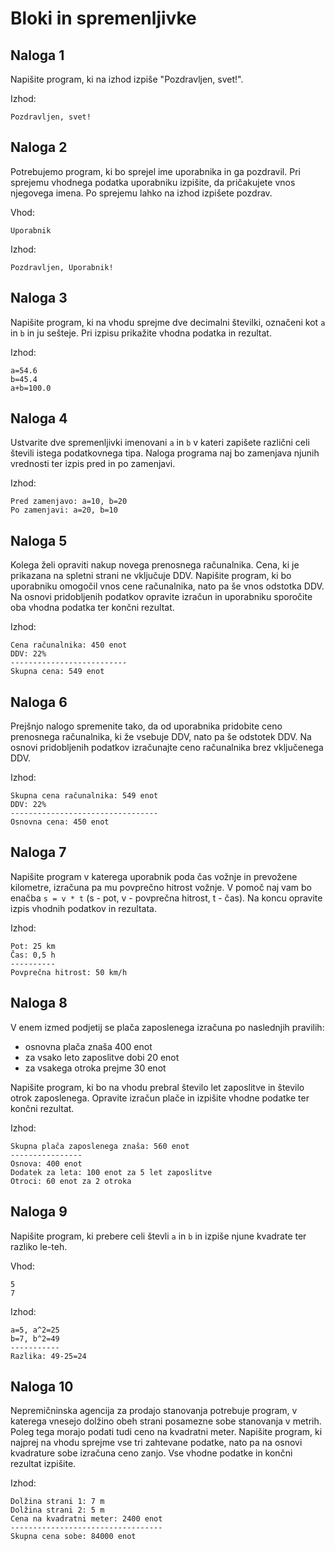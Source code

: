 # Bloki in spremenljivke

## Naloga 1

Napišite program, ki na izhod izpiše "Pozdravljen, svet!".

Izhod:

```text
Pozdravljen, svet!
```

## Naloga 2

Potrebujemo program, ki bo sprejel ime uporabnika in ga pozdravil. Pri sprejemu vhodnega podatka uporabniku izpišite, da pričakujete vnos njegovega imena. Po sprejemu lahko na izhod izpišete pozdrav.

Vhod:

```text
Uporabnik
```

Izhod:

```text
Pozdravljen, Uporabnik!
```

## Naloga 3

Napišite program, ki na vhodu sprejme dve decimalni številki, označeni kot `a` in `b` in ju sešteje. Pri izpisu prikažite vhodna podatka in rezultat.

Izhod:

```text
a=54.6
b=45.4
a+b=100.0
```

## Naloga 4

Ustvarite dve spremenljivki imenovani `a` in `b` v kateri zapišete različni celi števili istega podatkovnega tipa. Naloga programa naj bo zamenjava njunih vrednosti ter izpis pred in po zamenjavi.

Izhod:

```text
Pred zamenjavo: a=10, b=20
Po zamenjavi: a=20, b=10
```

## Naloga 5

Kolega želi opraviti nakup novega prenosnega računalnika. Cena, ki je prikazana na spletni strani ne vključuje DDV. Napišite program, ki bo uporabniku omogočil vnos cene računalnika, nato pa še vnos odstotka DDV. Na osnovi pridobljenih podatkov opravite izračun in uporabniku sporočite oba vhodna podatka ter končni rezultat.

Izhod:

```text
Cena računalnika: 450 enot
DDV: 22%
--------------------------
Skupna cena: 549 enot
```

## Naloga 6

Prejšnjo nalogo spremenite tako, da od uporabnika pridobite ceno prenosnega računalnika, ki že vsebuje DDV, nato pa še odstotek DDV. Na osnovi pridobljenih podatkov izračunajte ceno računalnika brez vključenega DDV.

Izhod:

```text
Skupna cena računalnika: 549 enot
DDV: 22%
---------------------------------
Osnovna cena: 450 enot
```

## Naloga 7

Napišite program v katerega uporabnik poda čas vožnje in prevožene kilometre, izračuna pa mu povprečno hitrost vožnje. V pomoč naj vam bo enačba `s = v * t` (s - pot, v - povprečna hitrost, t - čas). Na koncu opravite izpis vhodnih podatkov in rezultata.

Izhod:

```text
Pot: 25 km
Čas: 0,5 h
----------
Povprečna hitrost: 50 km/h
```

## Naloga 8

V enem izmed podjetij se plača zaposlenega izračuna po naslednjih pravilih:

- osnovna plača znaša 400 enot
- za vsako leto zaposlitve dobi 20 enot
- za vsakega otroka prejme 30 enot

Napišite program, ki bo na vhodu prebral število let zaposlitve in število otrok zaposlenega. Opravite izračun plače in izpišite vhodne podatke ter končni rezultat.

Izhod:

```text
Skupna plača zaposlenega znaša: 560 enot
----------------
Osnova: 400 enot
Dodatek za leta: 100 enot za 5 let zaposlitve
Otroci: 60 enot za 2 otroka
```

## Naloga 9

Napišite program, ki prebere celi števli `a` in `b` in izpiše njune kvadrate ter razliko le-teh.

Vhod:

```text
5
7
```

Izhod:

```text
a=5, a^2=25
b=7, b^2=49
-----------
Razlika: 49-25=24
```

## Naloga 10

Nepremičninska agencija za prodajo stanovanja potrebuje program, v katerega vnesejo dolžino obeh strani posamezne sobe stanovanja v metrih. Poleg tega morajo podati tudi ceno na kvadratni meter. Napišite program, ki najprej na vhodu sprejme vse tri zahtevane podatke, nato pa na osnovi kvadrature sobe izračuna ceno zanjo. Vse vhodne podatke in končni rezultat izpišite.

Izhod:

```text
Dolžina strani 1: 7 m
Dolžina strani 2: 5 m
Cena na kvadratni meter: 2400 enot
----------------------------------
Skupna cena sobe: 84000 enot
```
